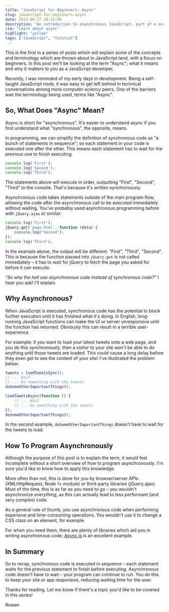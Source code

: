 ```yaml
---
title: "JavaScript for Beginners: Async"
slug: javascript-for-beginners-async
date: 2013-06-27 20:15:00
description: "An introduction to asynchronous JavaScript, part of a series on JavaScript for Beginners."
cta: "Learn about async"
highlight: "yellow"
tags: ["JavaScript", "Tutorial"]
---
```



This is the first in a series of posts which will explain some of the concepts and terminology which are thrown about in JavaScript land, with a focus on beginners. In this post we'll be looking at the term "Async"; what it means and why it matters to you as a JavaScript developer.

Recently, I was reminded of my early days in development. Being a self-taught JavaScript noob, it was easy to get left behind in technical conversations among more computer-sciency peers. One of the barriers was the terminology being used, terms like "Async".


So, What Does "Async" Mean?
---------------------------

Async is short for "asynchronous". It's easier to understand async if you first understand what "synchronous", the opposite, means.

In programming, we can simplify the definition of synchronous code as "a bunch of statements in sequence"; so each statement in your code is executed one after the other. This means each statement has to wait for the previous one to finish executing.

```js
console.log('First');
console.log('Second');
console.log('Third');
```

The statements above will execute in order, outputting "First", "Second", "Third" to the console. That's because it's written synchronously.

Asynchronous code takes statements outside of the main program flow, allowing the code after the asynchronous call to be executed immediately without waiting. You've probably used asynchronous programming before with `jQuery.ajax` or similar:

```js
console.log('First');
jQuery.get('page.html', function (data) {
    console.log("Second");
});
console.log('Third');
```

In the example above, the output will be different: "First", "Third", "Second". This is because the function passed into `jQuery.get` is not called immediately – it has to wait for jQuery to fetch the page you asked for before it can execute.

*"So why the hell use asynchronous code instead of synchronous code?"* I hear you ask! I'll explain.


Why Asynchronous?
-----------------

When JavaScript is executed, synchronous code has the potential to block further execution until it has finished what it's doing. In English, long-running JavaScript functions can make the UI or server unresponsive until the function has returned. Obviously this can result in a terrible user-experience.

For example: if you want to load your latest tweets onto a web page, and you do this synchronously, then a visitor to your site won't be able to do anything until those tweets are loaded. This could cause a long delay before they even get to see the content of your site! I've illustrated the problem below:

```js
tweets = loadTweetsSync();
// ... Wait
// ... Do something with the tweets
doSomeOtherImportantThings();
```

```js
loadTweetsAsync(function () {
    // ... Wait
    // ... Do something with the tweets
});
doSomeOtherImportantThings();
```

In the second example, `doSomeOtherImportantThings` doesn't have to wait for the tweets to load.


How To Program Asynchronously
-----------------------------

Although the purpose of this post is to explain the term, it would feel incomplete without a short overview of *how* to program asynchronously. I'm sure you'd like to know how to apply this knowledge.

More often than not, this is done for you by browser/server APIs (XMLHttpRequest, Node `fs` module) or third-party libraries (jQuery.ajax). Most of the time, this is as far as you need to go – you wouldn't asynchronize *everything*, as this can actually lead to less performant (and very complex) code.

As a general rule of thumb, you use asynchronous code when performing expensive and time-consuming operations. You wouldn't use it to change a CSS class on an element, for example.

For when you need them, there are plenty of libraries which aid you in writing asynchronous code; [Async.js][async] is an excellent example.


In Summary
----------

So to recap, synchronous code is executed in sequence – each statement waits for the previous statement to finish before executing. Asynchronous code doesn't have to wait – your program can continue to run. You do this to keep your site or app responsive, reducing waiting time for the user.

Thanks for reading. Let me know if there's a topic you'd like to be covered in this series!

Rowan



[async]: https://github.com/caolan/async
